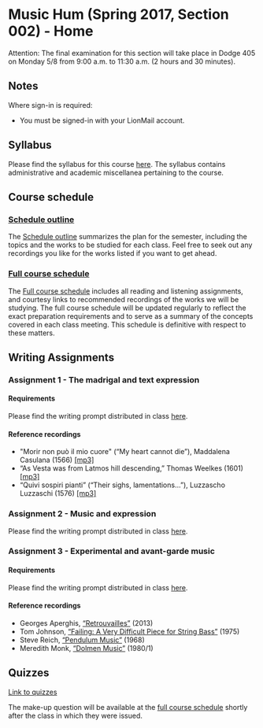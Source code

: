 # Music Hum (Spring 2017, Section 002) - Home

Attention: The final examination for this section will take place in Dodge 405 on Monday 5/8 from 9:00 a.m. to 11:30 a.m. (2 hours and 30 minutes).

## Notes

Where sign-in is required:

- You must be signed-in with your LionMail account.

## Syllabus

Please find the syllabus for this course [here](hum_syllabus.md). The syllabus contains administrative and academic miscellanea pertaining to the course.

## Course schedule

### [Schedule outline](https://docs.google.com/document/d/13NnJ9FUczxDJPFK0qF2Hwpm-7BouJxr8wDGwqIxgnc4/pub)

The [Schedule outline](https://docs.google.com/document/d/13NnJ9FUczxDJPFK0qF2Hwpm-7BouJxr8wDGwqIxgnc4/pub) summarizes the plan for the semester, including the topics and the works to be studied for each class. Feel free to seek out any recordings you like for the works listed if you want to get ahead.

### [Full course schedule](https://docs.google.com/document/d/15cjrACmZeAe51HgzcpIClHJbnf9bX4Eoc06b7jnE2gU/pub)

The [Full course schedule](https://docs.google.com/document/d/15cjrACmZeAe51HgzcpIClHJbnf9bX4Eoc06b7jnE2gU/pub) includes all reading and listening assignments, and courtesy links to recommended recordings of the works we will be studying. The full course schedule will be updated regularly to reflect the exact preparation requirements and to serve as a summary of the concepts covered in each class meeting. This schedule is definitive with respect to these matters.

## Writing Assignments

### Assignment 1 - The madrigal and text expression

#### Requirements

Please find the writing prompt distributed in class [here](https://docs.google.com/document/d/1Itb_hqQDY-BSF5doQ_j1rKxwH0LoDvOvw23-boF0Kvs/pub).

#### Reference recordings

- "Morir non può il mio cuore" (“My heart cannot die”), Maddalena Casulana (1566) [[mp3]](https://drive.google.com/open?id=0BzK7B8W6SItdd3FQU3Fyd3JXTlk)
- “As Vesta was from Latmos hill descending,” Thomas Weelkes (1601) [[mp3]](https://drive.google.com/open?id=0BzK7B8W6SItdblRPbkgwWmk4TFk)
- “Quivi sospiri pianti” (“Their sighs, lamentations...”), Luzzascho Luzzaschi (1576) [[mp3]](https://drive.google.com/open?id=0BzK7B8W6SItdOHlySmFUS3VwUlU)

### Assignment 2 - Music and expression

Please find the writing prompt distributed in class [here](https://docs.google.com/document/d/1xfaUC3RtRE2b7E0JdISBxGGZwMTUI4MbSCIpv97FN_Y/pub).

### Assignment 3 - Experimental and avant-garde music

#### Requirements

Please find the writing prompt distributed in class [here](https://docs.google.com/document/d/1WaMRO5uZeQLHxWZaO-H2lzekjaY7y_jX_WTAQ1uwDRY/pub).

#### Reference recordings

- Georges Aperghis, [“Retrouvailles”](http://www.youtube.com/watch?v=0-3LFmAf_DM) (2013)
- Tom Johnson, [“Failing: A Very Difficult Piece for String Bass”](http://www.youtube.com/watch?v=9P8C6-XqaNs) (1975)
- Steve Reich, [“Pendulum Music”](http://www.youtube.com/watch?v=fU6qDeJPT-w) (1968)
- Meredith Monk, [“Dolmen Music”](http://www.youtube.com/watch?v=7su7d76LhWg) (1980/1)

## Quizzes

[Link to quizzes](https://drive.google.com/drive/u/1/folders/0BzK7B8W6SItdR1JadkdEMWVhazA)

The make-up question will be available at the [full course schedule](https://docs.google.com/document/d/15cjrACmZeAe51HgzcpIClHJbnf9bX4Eoc06b7jnE2gU/pub) shortly after the class in which they were issued.
